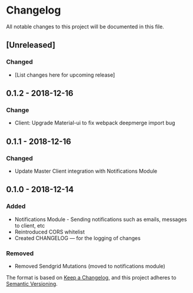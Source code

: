 # Changelog
All notable changes to this project will be documented in this file.

## [Unreleased]
### Changed
- [List changes here for upcoming release]

## 0.1.2 - 2018-12-16
### Change
- Client: Upgrade Material-ui to fix webpack deepmerge import bug

## 0.1.1 - 2018-12-16
### Changed
- Update Master Client integration with Notifications Module

## 0.1.0 - 2018-12-14
### Added
- Notifications Module - Sending notifications such as emails, messages to client, etc
- Reintroduced CORS whitelist
- Created CHANGELOG — for the logging of changes

### Removed
- Removed Sendgrid Mutations (moved to notifications module)

The format is based on [Keep a Changelog](https://keepachangelog.com/en/1.0.0/),
and this project adheres to [Semantic Versioning](https://semver.org/spec/v2.0.0.html).
